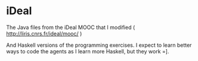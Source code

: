 iDeal
==========

The Java files from the iDeal MOOC that I modified ( http://liris.cnrs.fr/ideal/mooc/ )

And Haskell versions of the programming exercises. 
I expect to learn better ways to code the agents as I learn more Haskell, but they work =].
